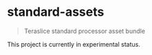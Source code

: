 # standard-assets

> Teraslice standard processor asset bundle

This project is currently in experimental status.